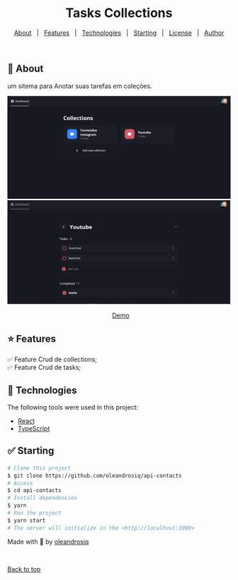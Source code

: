 <h1 align="center">Tasks Collections</h1>

<p align="center">
  <a href="#dart-about">About</a> &#xa0; | &#xa0; 
  <a href="#sparkles-features">Features</a> &#xa0; | &#xa0;
  <a href="#rocket-technologies">Technologies</a> &#xa0; | &#xa0;
  <a href="#checkered_flag-starting">Starting</a> &#xa0; | &#xa0;
  <a href="#memo-license">License</a> &#xa0; | &#xa0;
  <a href="https://github.com/oleandrosiq" target="_blank">Author</a>
</p>

<br>

## 🎯 About ##

um sitema para Anotar suas tarefas em coleções.

<div align="center" id="top"> 
  <img src="./.github/banner.png" alt="Collections Base" />
  <img src="./.github/banner2.png" alt="Collection Youtube" />

  &#xa0;
  <a href="https://youtube-collections.vercel.app/dashboard">Demo</a>
</div>

## ⭐ Features ##

✅ Feature Crud de collections;\
✅ Feature Crud de tasks;

## 🚀 Technologies ##

The following tools were used in this project:
- [React](https://pt-br.reactjs.org/)
- [TypeScript](https://www.typescriptlang.org/)

## ✅ Starting ##

```bash
# Clone this project
$ git clone https://github.com/oleandrosiq/api-contacts
# Access
$ cd api-contacts
# Install dependencies
$ yarn
# Run the project
$ yarn start
# The server will initialize in the <http://localhost:3000>
```


Made with 💖 by <a href="https://github.com/oleandrosiq" target="_blank">oleandrosiq</a>

&#xa0;

<a href="#top">Back to top</a>